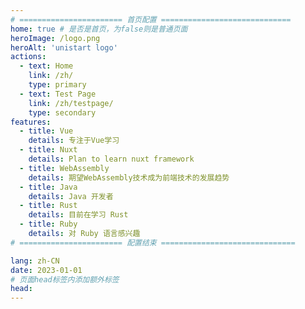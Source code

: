 ```yaml
---
# ======================= 首页配置 =============================
home: true # 是否是首页，为false则是普通页面
heroImage: /logo.png
heroAlt: 'unistart logo'
actions: 
  - text: Home
    link: /zh/
    type: primary
  - text: Test Page
    link: /zh/testpage/
    type: secondary
features:
  - title: Vue
    details: 专注于Vue学习
  - title: Nuxt
    details: Plan to learn nuxt framework
  - title: WebAssembly
    details: 期望WebAssembly技术成为前端技术的发展趋势
  - title: Java
    details: Java 开发者
  - title: Rust
    details: 目前在学习 Rust
  - title: Ruby
    details: 对 Ruby 语言感兴趣
# ======================= 配置结束 ==============================

lang: zh-CN
date: 2023-01-01
# 页面head标签内添加额外标签
head:
---
```



